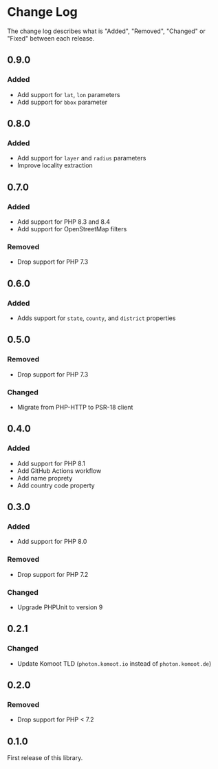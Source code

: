 # Change Log

The change log describes what is "Added", "Removed", "Changed" or "Fixed" between each release.

## 0.9.0

### Added

- Add support for `lat`, `lon` parameters
- Add support for `bbox` parameter

## 0.8.0

### Added

- Add support for `layer` and `radius` parameters
- Improve locality extraction

## 0.7.0

### Added

- Add support for PHP 8.3 and 8.4
- Add support for OpenStreetMap filters

### Removed

- Drop support for PHP 7.3

## 0.6.0

### Added

- Adds support for `state`, `county`, and `district` properties

## 0.5.0

### Removed

- Drop support for PHP 7.3

### Changed

- Migrate from PHP-HTTP to PSR-18 client

## 0.4.0

### Added

- Add support for PHP 8.1
- Add GitHub Actions workflow
- Add name proprety
- Add country code property

## 0.3.0

### Added

- Add support for PHP 8.0

### Removed

- Drop support for PHP 7.2

### Changed

- Upgrade PHPUnit to version 9

## 0.2.1

### Changed

- Update Komoot TLD (`photon.komoot.io` instead of `photon.komoot.de`)

## 0.2.0

### Removed

- Drop support for PHP < 7.2

## 0.1.0

First release of this library.
